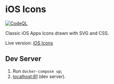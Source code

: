 # iOS Icons
[![CodeQL](https://github.com/g-pets/ios-icons/actions/workflows/codeql-analysis.yml/badge.svg)](https://github.com/g-pets/ios-icons/actions/workflows/codeql-analysis.yml)

Classic iOS Apps Icons drawn with SVG and CSS.

Live version: [iOS Icons](https://ios-icons.gololobov.dev)

## Dev Server
1. Run `docker-compose up`;
2. [localhost:81](http://localhost:81/) (dev server).

